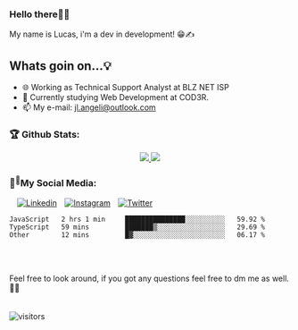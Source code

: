 ### Hello there👋👋
My name is Lucas, i'm a dev in development!  😁✍️
## Whats goin on...💡
- 🌐 Working as Technical Support Analyst at BLZ NET ISP
- 🌱 Currently studying Web Development at COD3R.
- 📫 My e-mail: jl.angeli@outlook.com

### 🏆 Github Stats:
<p align="center">
    <a href="https://github.com/Luaxlz/">
        <img src="https://github-readme-stats-jha-vineet69.vercel.app/api?username=Luaxlz&hide=stars&count_private=true&show_icons=true&theme=material-palenight" />
        <img src="https://github-readme-stats.vercel.app/api/top-langs/?username=Luaxlz&count_private=true&theme=material-palenight&layout=compact" /> 
    </a>
</p>

### 👤<sup>💭</sup>My Social Media:
  &emsp;[![Linkedin](https://img.shields.io/badge/LinkedIn-0077B5?style=for-the-badge&logo=linkedin&logoColor=white)](https://br.linkedin.com/in/jlangeli)&emsp;[![Instagram](https://img.shields.io/badge/Instagram-E4405F?style=for-the-badge&logo=instagram&logoColor=white)](https://www.instagram.com/itsluky/)&emsp;[![Twitter](https://img.shields.io/badge/Twitter-1DA1F2?style=for-the-badge&logo=twitter&logoColor=white)](https://twitter.com/luaxlz)&emsp;


<!--START_SECTION:waka-->

```text
JavaScript   2 hrs 1 min     ███████████████░░░░░░░░░░   59.92 %
TypeScript   59 mins         ███████▒░░░░░░░░░░░░░░░░░   29.69 %
Other        12 mins         █▓░░░░░░░░░░░░░░░░░░░░░░░   06.17 %
```

<!--END_SECTION:waka--> <br> <br>


Feel free to look around, if you got any questions feel free to dm me as well. 🤔🙋 <br><br><br>
![visitors](https://visitor-badge.glitch.me/badge?page_id=Luaxlz.Luaxlz)



<!--**Luaxlz/Luaxlz** is a ✨ _special_ ✨ repository because its `README.md` (this file) appears on your GitHub profile.

Here are some ideas to get you started:

- 🔭 I’m currently working on ...
- 🌱 I’m currently learning ...
- 👯 I’m looking to collaborate on ...
- 🤔 I’m looking for help with ...
- 💬 Ask me about ...
- 📫 How to reach me: ...
- 😄 Pronouns: ...
- ⚡ Fun fact: ...
-->
